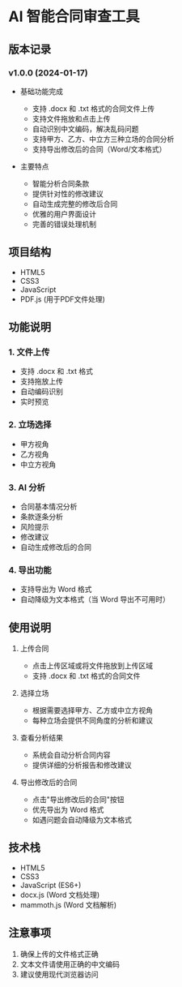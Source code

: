 # AI 智能合同审查工具

## 版本记录

### v1.0.0 (2024-01-17)
- 基础功能完成
  - 支持 .docx 和 .txt 格式的合同文件上传
  - 支持文件拖放和点击上传
  - 自动识别中文编码，解决乱码问题
  - 支持甲方、乙方、中立方三种立场的合同分析
  - 支持导出修改后的合同（Word/文本格式）

- 主要特点
  - 智能分析合同条款
  - 提供针对性的修改建议
  - 自动生成完整的修改后合同
  - 优雅的用户界面设计
  - 完善的错误处理机制

## 项目结构

- HTML5
- CSS3
- JavaScript
- PDF.js (用于PDF文件处理) 

## 功能说明

### 1. 文件上传
- 支持 .docx 和 .txt 格式
- 支持拖放上传
- 自动编码识别
- 实时预览

### 2. 立场选择
- 甲方视角
- 乙方视角
- 中立方视角

### 3. AI 分析
- 合同基本情况分析
- 条款逐条分析
- 风险提示
- 修改建议
- 自动生成修改后的合同

### 4. 导出功能
- 支持导出为 Word 格式
- 自动降级为文本格式（当 Word 导出不可用时）

## 使用说明

1. 上传合同
   - 点击上传区域或将文件拖放到上传区域
   - 支持 .docx 和 .txt 格式的合同文件

2. 选择立场
   - 根据需要选择甲方、乙方或中立方视角
   - 每种立场会提供不同角度的分析和建议

3. 查看分析结果
   - 系统会自动分析合同内容
   - 提供详细的分析报告和修改建议

4. 导出修改后的合同
   - 点击"导出修改后的合同"按钮
   - 优先导出为 Word 格式
   - 如遇问题会自动降级为文本格式

## 技术栈
- HTML5
- CSS3
- JavaScript (ES6+)
- docx.js (Word 文档处理)
- mammoth.js (Word 文档解析)

## 注意事项
1. 确保上传的文件格式正确
2. 文本文件请使用正确的中文编码
3. 建议使用现代浏览器访问
